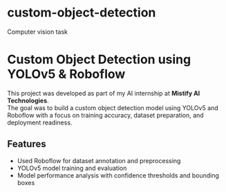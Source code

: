 # custom-object-detection
Computer vision task

# Custom Object Detection using YOLOv5 & Roboflow

This project was developed as part of my AI internship at **Mistify AI Technologies**.  
The goal was to build a custom object detection model using YOLOv5 and Roboflow with a focus on training accuracy, dataset preparation, and deployment readiness.

## Features
- Used Roboflow for dataset annotation and preprocessing
- YOLOv5 model training and evaluation
- Model performance analysis with confidence thresholds and bounding boxes
